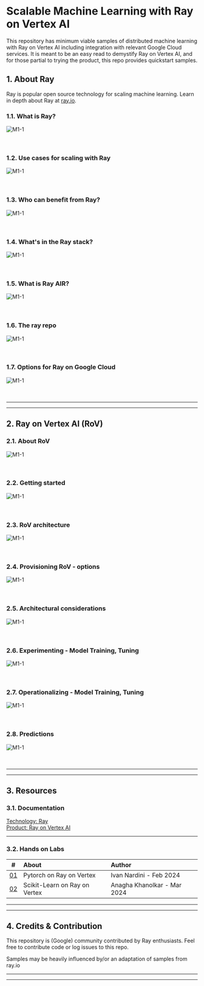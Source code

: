 # Scalable Machine Learning with Ray on Vertex AI

This repository has minimum viable samples of distributed machine learning with Ray on Vertex AI including integration with relevant Google Cloud services. It is meant to be an easy read to demystify Ray on Vertex AI, and for those partial to trying the product, this repo provides quickstart samples.

## 1. About Ray

Ray is popular open source technology for scaling machine learning. Learn in depth about Ray at [ray.io](https://docs.ray.io/en/latest/index.html).

### 1.1. What is Ray?

![M1-1](./images/rl-00.png)   
<br><br>

### 1.2. Use cases for scaling with Ray

![M1-1](./images/rl-01.png)   
<br><br>

### 1.3. Who can benefit from Ray?

![M1-1](./images/rl-02.png)   
<br><br>

### 1.4. What's in the Ray stack?

![M1-1](./images/rl-03.png)   
<br><br>

### 1.5. What is Ray AIR?

![M1-1](./images/rl-04.png)   
<br><br>

### 1.6. The ray repo

![M1-1](./images/rl-05.png)   
<br><br>

### 1.7. Options for Ray on Google Cloud

![M1-1](./images/rl-06.png)   
<br><br>

<hr><hr>

## 2. Ray on Vertex AI (RoV)

### 2.1. About RoV

![M1-1](./images/rl-07.png)   
<br><br>

### 2.2. Getting started

![M1-1](./images/rl-08.png)   
<br><br>

### 2.3. RoV architecture

![M1-1](./images/rl-09.png)   
<br><br>

### 2.4. Provisioning RoV - options

![M1-1](./images/rl-10.png)   
<br><br>

### 2.5. Architectural considerations

![M1-1](./images/rl-11.png)   
<br><br>

### 2.6. Experimenting - Model Training, Tuning 

![M1-1](./images/rl-12.png)   
<br><br>

### 2.7. Operationalizing - Model Training, Tuning 

![M1-1](./images/rl-13.png)   
<br><br>

### 2.8. Predictions

![M1-1](./images/rl-14.png)   
<br><br>

<hr><hr>

## 3. Resources

### 3.1. Documentation

[Technology: Ray](https://ray.io)<br>
[Product: Ray on Vertex AI](https://cloud.google.com/vertex-ai/docs/open-source/ray-on-vertex-ai/overview)

<hr>


### 3.2. Hands on Labs

| # | About | Author | 
| -- | :--- | :--- |   
| [01](https://github.com/GoogleCloudPlatform/vertex-ai-samples/blob/main/notebooks/official/ray_on_vertex_ai/get_started_with_pytorch_rov.ipynb) |  Pytorch on Ray on Vertex | Ivan Nardini - Feb 2024 |
| [02](01-sklearn/README.md) |  Scikit-Learn on Ray on Vertex | Anagha Khanolkar - Mar 2024 |

<hr><hr>

## 4. Credits & Contribution

This repository is (Google) community contributed by Ray enthusiasts. Feel free to contribute code or log issues to this repo.

Samples may be heavily influenced by/or an adaptation of samples from ray.io

<hr><hr>


